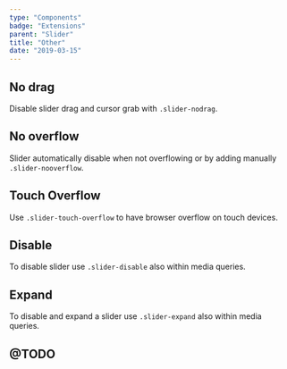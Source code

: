 ```yaml
---
type: "Components"
badge: "Extensions"
parent: "Slider"
title: "Other"
date: "2019-03-15"
---
```


## No drag

Disable slider drag and cursor grab with `.slider-nodrag`.

## No overflow

Slider automatically disable when not overflowing or by adding manually `.slider-nooverflow`.

<demo>
  <demovanilla src="vanilla/components/slider/no-overflow">
  </demovanilla>
</demo>

## Touch Overflow

Use `.slider-touch-overflow` to have browser overflow on touch devices.

<demo>
  <demovanilla src="vanilla/components/slider/touch-overflow">
  </demovanilla>
</demo>

## Disable

To disable slider use `.slider-disable` also within media queries.

<demo>
  <demovanilla src="vanilla/components/slider/disable">
  </demovanilla>
</demo>

## Expand

To disable and expand a slider use `.slider-expand` also within media queries.

<demo>
  <demovanilla src="vanilla/components/slider/expand">
  </demovanilla>
</demo>

## @TODO

<demo>
  <demovanilla src="vanilla/components/slider/progress">
  </demovanilla>
</demo>
